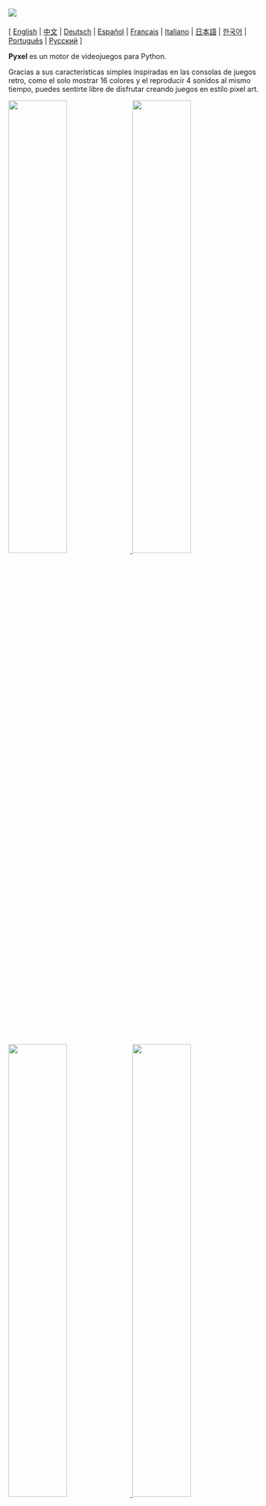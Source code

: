 # <img src="images/pyxel_logo_152x64.png">

[ [English](../README.md) | [中文](README.cn.md) | [Deutsch](README.de.md) | [Español](README.es.md) | [Français](README.fr.md) | [Italiano](README.it.md) | [日本語](README.ja.md) | [한국어](README.ko.md) | [Português](README.pt.md) | [Русский](README.ru.md) ]

**Pyxel** es un motor de videojuegos para Python.

Gracias a sus características simples inspiradas en las consolas de juegos retro, como el solo mostrar 16 colores y el reproducir 4 sonidos al mismo tiempo, puedes sentirte libre de disfrutar creando juegos en estilo pixel art.

<a href="../pyxel/examples/01_hello_pyxel.py" target="_blank">
<img src="images/01_hello_pyxel.gif" width="48%">
</a>

<a href="../pyxel/examples/02_jump_game.py" target="_blank">
<img src="images/02_jump_game.gif" width="48%">
</a>

<a href="../pyxel/examples/03_draw_api.py" target="_blank">
<img src="images/03_draw_api.gif" width="48%">
</a>

<a href="../pyxel/examples/04_sound_api.py" target="_blank">
<img src="images/04_sound_api.gif" width="48%">
</a>

<a href="images/image_tilemap_editor.gif" target="_blank">
<img src="images/image_tilemap_editor.gif" width="48%">
</a>

<a href="images/sound_music_editor.gif" target="_blank">
<img src="images/sound_music_editor.gif" width="48%">
</a>

Las especificaciones de Pyxel están referenciados a los increíbles [PICO-8](https://www.lexaloffle.com/pico-8.php) y [TIC-80](https://tic.computer/)

Pyel es de código abierto y gratuito. ¡Empecemos haciendo un juego retro con Pyxel!

## Características

- Se ejecuta en Windows, Mac(Intel y M1) y Linux
- Programación con python
- Paleta de 16 colores
- 3 bancos de imágenes de 256x256
- 8 mapas de 256x256
- 4 canales con 64 posibles definiciones de sonido
- 8 músicas que pueden combinar sonidos arbitrarios
- Entrada de teclado, ratón y gamepad.
- Editor de imágenes y sonido

### Paleta de colores

<img src="images/05_color_palette.png">

<img src="images/pyxel_palette.png">

## Como instalarlo

Hay dos tipos de Pyxel, una versión como paquete y una versión que independiente.

### Instalar la versión paquete

La versión empaquetada de Pyxel utiliza Pyxel como un módulo de extensión de Python.

Lo recomendado para ellos que estén familiarizados con el manejo de paquetes en Python es utilizar el comando `pip` o para los que quieran desarrollar una aplicación completa.

**Windows**

Después de instalar [Python3](https://www.python.org/) (versión 3.7 o superior), ejecute el siguiente comando:

```sh
pip install -U pyxel
```

**Mac**

Después de instalar [Python3](https://www.python.org/) (versión 3.7 o superior), ejecute el siguiente comando:

```sh
pip3 install -U pyxel
```

**Linux**

Después de instalar los paquetes SDL2 (`libsdl2-dev` para Ubuntu), [Python3](https://www.python.org/) (versión 3.7 or superior), y `python3-pip`, ejecute el siguiente comando:

```sh
sudo pip3 install -U pyxel
```

Si los pasos mencionados previamente no funcionan, intente compilarla usted mismo, siguiendo los siguientes comandos después de instalar `cmake` and `rust`:

```sh
git clone https://github.com/kitao/pyxel.git
cd pyxel
make clean all
sudo pip3 install .
```

### Instalar la versión independiente

La versión independiente de Pyxel utiliza Pyxel como una herramienta independiente de Python.

Esta instalación es la recomendada para aquellos que quieran empezar a programar sin tener que preocuparse de los ajustes de Python o para aquellos que quieran jugar a juegos de Pyxel inmediatamente.

**Windows**

Descarga y ejecuta la última versión de (`pyxel-[version]-windows-setup.exe`) desde la [Página de Descargas](https://github.com/kitao/pyxel/releases).

**Mac**

Después de instalar [Homebrew](https://brew.sh/), ejecuta el siguiente comando:

```sh
brew tap kitao/pyxel
brew install pyxel
```

**Linux**

Después de instalar el paquete SDL2, (`libsdl2-dev` para Ubuntu) e instalar [Homebrew](https://brew.sh/), ejecuta los siguientes comandos:

```sh
brew tap kitao/pyxel
brew install pyxel
```
Si los pasos mencionados previamente no funcionan, intenta construir / compilar tu la versión empaquetada.

### Prueba los ejemplos de Pyxel

Después de instalar Pyxel, los ejemplos de Pyxel se copiarán a la carpeta actual, con el siguiente comando:

```sh
pyxel copy_examples
```
Los ejemplos serán copiados de la siguiente manera:

- [01_hello_pyxel.py](../pyxel/examples/01_hello_pyxel.py) - Aplicación simple
- [02_jump_game.py](../pyxel/examples/02_jump_game.py) - Juego de plataformas con los archivos de recursos Pyxel
- [03_draw_api.py](../pyxel/examples/03_draw_api.py) - Demostración de la API para dibujar
- [04_sound_api.py](../pyxel/examples/04_sound_api.py) - Demostración de la API de sonidos
- [05_color_palette.py](../pyxel/examples/05_color_palette.py) - Lista de la paleta de colores
- [06_click_game.py](../pyxel/examples/06_click_game.py) - Juego con clics del ratón
- [07_snake.py](../pyxel/examples/07_snake.py) - Juego de serpiente con música de fondo
- [08_triangle_api.py](../pyxel/examples/08_triangle_api.py) - Demostración de dibujo de triángulos con la API
- [09_shooter.py](../pyxel/examples/09_shooter.py) - Juego de nave espacial con transiciones de pantalla
- [10_platformer.py](../pyxel/examples/10_platformer.py) - Juego con desplazamiento lateral con plataformas con mapa

Los ejemplos se pueden ejecutar con el siguiente comando:

```sh
cd pyxel_examples
pyxel run 01_hello_pyxel.py
```

## Como utilizarlo

### Crear una aplicación Pyxel

Tras importar el módulo Pyxel en el código de python, especifique la dimensión de la ventana con la función `init`, luego, inicie la aplicación con la función `run`.

```python
import pyxel

pyxel.init(160, 120)

def update():
    if pyxel.btnp(pyxel.KEY_Q):
        pyxel.quit()

def draw():
    pyxel.cls(0)
    pyxel.rect(10, 10, 20, 20, 11)

pyxel.run(update, draw)
```

Los argumentos de la función `run` son la función `update`para actualizar cada fotograma y la función `draw` para dibujar la pantalla cuando sea necesario.

En una aplicación, es recomendable envolver el código de pyxel en una clase como la siguiente:

```python
import pyxel

class App:
    def __init__(self):
        pyxel.init(160, 120)
        self.x = 0
        pyxel.run(self.update, self.draw)

    def update(self):
        self.x = (self.x + 1) % pyxel.width

    def draw(self):
        pyxel.cls(0)
        pyxel.rect(self.x, 0, 8, 8, 9)

App()
```

También es posible escribir código simple utilizando la función `show` y la función `flip`, para dibujar gráficos simples y animaciones o la función `show` muestra en pantalla hasta que se pulse la tecla de `Esc`.


```python
import pyxel

pyxel.init(120, 120)
pyxel.cls(1)
pyxel.circb(60, 60, 40, 7)
pyxel.show()
```
La función `flip` actualiza la pantalla una sola vez.

```python
import pyxel

pyxel.init(120, 80)

while True:
    pyxel.cls(3)
    pyxel.rectb(pyxel.frame_count % 160 - 40, 20, 40, 40, 7)
    pyxel.flip()
```

### Corre aplicaciones Pyxel

El código generado puede ser ejecutado con el siguiente comando

```sh
pyxel run PYTHON_SCRIPT_FILE
```

Para la versión empaquetada, se puede ejecutar de la siguiente manera, como un script normal de Python:

```sh
cd pyxel_examples
python3 PYTHON_SCRIPT_FILE
```

(Para Windows, escriba `python` en vez de `python3`)

### Controles Especiales

Los siguientes controles especiales se pueden utilizar en cualquier aplicación que esté corriendo:

- `Esc`<br>
Salir de la aplicación
- `Alt(Option)+1`<br>
Guardar la captura de pantalla al escritorio
- `Alt(Option)+2`<br>
Restablecer la hora de inicio de la grabación del vídeo de captura de pantalla
- `Alt(Option)+3`<br>
Guarda la captura de video en el escritorio (hasta 10 segundos)
- `Alt(Option)+0`<br>
Toggle the performance monitor (fps, update time, and draw time)
Activa el monitor de monitorización (fps, el tiempo que tarda en actualizar la pantalla y el tiempo que tarda en dibujar)
- `Alt(Option)+Enter`<br>
Activar el modo de pantalla completa

### Como crear los recursos

El Editor de Pyxel crea imágenes y sonidos que se utilizan en la aplicación de Pyxel.

Se ejecuta con el siguiente comando:

```sh
pyxel edit [PYXEL_RESOURCE_FILE]
```

Si el archivo de recursos de Pyxel existe, el archivo se carga y si no existe, se crea con el nombre especificado.
Si el archivo de recursos es omitido, el nombre de este será `my_resource.pyxres`.

Tras iniciar el Editor de Pyxel, el archivo puede ser cambiado arrastrando y soltando otro archivo de recursos. Si el archivo se arrastra y se tiene pulsada la tecla ``Ctrl(Cmd)``, solo el recurso concreto se cargará (Imagen/Mapa/Sonido/Música) que se está editando actualmente. Esta operación permite combinar multiples archivos de recursos en uno solo.

Dicho archivo de recursos podrá see cargado con la función ``load``.

EL Editor de Pyxel tiene los siguientes modos de edición:

**Editor de imágenes:**

El modo para editar el banco de imágenes.

<img src="doc/images/image_editor.gif">

Arrastrando y soltando un archivo de imagen (png/jpg/gif) en el editor de imágenes, la imagen será cargada en el banco de imágenes seleccionado.

**Editor de mapa / losas:**

El modo para editar el mapa de losas o mapa en el que las imágenes en el banco de imágenes están organizados en un patrón de azulejos o baldosas

<img src="doc/images/tilemap_editor.gif">

**Editor de sonido:**

El modo para editar el sonido.

<img src="doc/images/sound_editor.gif">

**Editor de música:**

El módulo para editar música en el que organiza los sonidos del editor de sonidos para poder reproducirlos.

<img src="doc/images/music_editor.gif">

### Otros recursos en la creación de métodos

Las imágenes de pyxel y el mapa también se pueden crear de las siguientes maneras:

- Crea una imagen de una lista de strings con la función `Image.set` o la función `Tilemap.set`
- Carga un archivo de imagen (png/gif/jpeg) en la paleta de Pyxel con la función `Image.load`

Los sonidos de Pyxel también se pueden crear ude la siguiente manera:

- Crear el sonido desde strings con las funciones `Sounds.set` o `Music.set`

Por favor, consulte la API para el uso de estas funciones.

### Como distribuir tu aplicación

Pyxel soporta un archivo dedicado para distribuir el código (formato de aplicación de Pyxel) que funciona en todas las plataformas.

Cree la aplicación (.pyxapp) con el siguiente comando:

```sh
pyxel package APP_ROOT_DIR STARTUP_SCRIPT_FILE
```

Si la aplicación debe incluir recursos o algunos módulos adicionales, colóquelo en la carpeta de la aplicación.

La aplicación creada se puede ejecutar con el siguiente comando:

```sh
pyxel play PYXEL_APP_FILE
```

##  Referencias de la API

### Sistema

- `width`, `height`<br>
La anchura y la altura de la pantalla

- `frame_count`<br>
El número de fotogramas que han pasado

- `init(width, height, [title], [fps], [quit_key], [capture_sec])`<br>
Inicializa la aplicación de pyxel con el tamaño (`width`, `height`). Los siguientes parámetros pueden ser especificados como opciones: el título con `title`, el ratio de fotogramas por segundo con `fps`, para salir de la aplicación `quit_key` y el tiempo máximo para grabar la pantalla con `capture_sec`. <br>
por ejemplo: `pyxel.init(160, 120, title="Pyxel with Options", fps=60, quit_key=pyxel.KEY_NONE, capture_sec=0)`

- `run(update, draw)`<br>
Comienza la aplicación de Pyxel y llama la función `update` para actualizar cada fotograma y la función `draw` para dibujar.

- `show()`<br>
Muestra la pantalla y espera hasta que la tecla `Esc` sea pulsada. (No lo utilice en aplicaciones normales)

- `flip()`<br>
Actualiza la pantalla una vez (No lo utilice en aplicaciones normales)

- `quit()`<br>
Salir de la aplicación al final del fotograma actual

### Recursos

- `load(filename, [image], [tilemap], [sound], [music])`<br>
Carga el archivo de recursos (.pyxres). Si ``False`` es especificado para los recursos (``image/tilemap/sound/music``), los recursos no serán cargados.

### Entrada
- `mouse_x`, `mouse_y`<br>
La posición del cursor

- `mouse_wheel`<br>
EL valor actual de la rueda del ratón

- `btn(key)`<br>
Devuelve True si key es presionada, si no devuelve False (lista de definición de teclas)

- `btnp(key, [hold], [period])`<br>
Devuelve `True` si `key` es presionada en ese cuadro, si no devuelve `False`. Cuando `hold` y `period` son definidos, devuelve `True` en el intervalo de cuadro `period` cuando la `key` es sostenida por más cuadros que el valor `hold`.
- `btnr(key)`<br>
Devuelve `True` si se suelta la tecla `key` en ese frame, si no, devuelve `False`.

- `mouse(visible)`<br>
Si `visible` es `True`, muestra el cursor del ratón. Si es `False`, no lo muestra. Incluso si el cursor no se muestra, su posición se actualiza.

### Gráficos

- `colors`<br>
Lista de la paleta de colores que se pueden representar. El color del display se especifica con un valor numérico de 24 bits. Utiliza `colors.from_list` y `colors.to_list` para directamente asignar y leer una lista de Python.
Ejemplo: `org_colors = pyxel.colors.to_list(); pyxel.colors[15] = 0x112233; pyxel.colors.from_list(org_colors)`

- `image(img)`<br>
Opera la imagen del banco de imágenes `img`(0-2). (Vea la clase Imágenes)<br>
Ejemplo: `pyxel.image(0).load(0, 0, "title.png")`

- `tilemap(tm)`<br>
Operate the tilemap `tm` (0-7). (See the Tilemap class)
Opera el mapa `tm` (0-7). (Vea la clase del mapa)

- `clip(x, y, w, h)`<br>
Establezca el área de dibujo de la pantalla de (`x`, `y`) a una anchura `w` y a una altura `h`. Reinicia el área de dibujo a todo el área de la pantalla con `clip()`.

- `camera(x, y)`<br>
Change the upper left corner coordinates of the screen to (`x`, `y`). Reset the upper left corner coordinates to (`0`, `0`) with `camera()`.

- `pal(col1, col2)`<br>
Reemplaza el color `col1` con `col2` para dibujarlo. Utiliza `pal()` para resetear la paleta de colores y volver a la paleta que viene por defecto por defecto con Pyxel.

- `cls(col)`<br>
Borra la pantalla con el color `col`.

- `pget(x, y)`<br>
Obtiene el color del pixel en la posición (`x`, `y`).

- `pset(x, y, col)`<br>
Dibuja un pixel del color `col` en la posición (`x`, `y`).

- `line(x1, y1, x2, y2, col)`<br>
Dibuja una línea del color `col` desde (`x1`, `y1`) a (`x2`, `y2`).

- `rect(x, y, w, h, col)`<br>
Dibuja un rectángulo de anchura `w`, altura `h` y color `col` desde la posición (`x`, `y`).

- `rectb(x, y, w, h, col)`<br>
Dibuja el perímetro de un rectángulo de anchura `w`, altura `h` y color `col` desde la posición (`x`, `y`).

- `circ(x, y, r, col)`<br>
Dibuja un círculo de radio `r` y color `col` en (`x`, `y`).

- `circb(x, y, r, col)`<br>
Dibuja una circunferencia de radio `r` y color `col` en (`x`, `y`).

- `tri(x1, y1, x2, y2, x3, y3, col)`<br>
Dibuja un triángulo con los vertices (`x1`, `y1`), (`x2`, `y2`), (`x3`, `y3`) y color `col`.

- `trib(x1, y1, x2, y2, x3, y3, col)`<br>
Dibuja el perímetro de un triángulo con los vertices (`x1`, `y1`), (`x2`, `y2`), (`x3`, `y3`) y color `col`.

- `blt(x, y, img, u, v, w, h, [colkey])`<br>
Copia la región de tamaño (`w`, `h`) desde la posición (`u`, `v`) del banco de imágenes `img` (0-2) a (`x`, `y`). Si es negativo el valor para la `w` y/o la `h`, se representará invirtiendo horizontalmente o verticalmente. Si `colkey` se especifica, se tratará ese color como transparente.

- `bltm(x, y, tm, u, v, w, h, [colkey])`<br>
Copy the region of size (`w`, `h`) from (`u`, `v`) of the tilemap `tm` (0-7) to (`x`, `y`). If negative value is set for `w` and/or `h`, it will reverse horizontally and/or vertically. If `colkey` is specified, treated as transparent color. The size of a tile is 8x8 pixels and is stored in a tilemap as a tuple of `(x in tile, y in tile)`.

- `text(x, y, s, col)`<br>
Dibuja un string `s` del color`col` en (`x`, `y`).

### Audio

- `sound(snd)`<br>
Opera el sonido `snd` (0-63). (Vea la clase Sonido)<br>
Ejemplo: `pyxel.sound(0).speed = 60`

- `music(msc)`<br>
Reproduce la música  `msc` (0-7). (Vea la clase Música)

- `play_pos(ch)`<br>
Obtenga la posición de la reproducción de la música de un canal  `ch` (0-3) como la tupla `(sound no, note no)`, no quiere decir número. Devuelve `None` cuando la música cesa.

- `play(ch, snd, loop=False)`<br>
Reproduce el sonido `snd` (0-63) en el canal `ch` (0-3). Si el `snd` está en una lista, será reproducido en orden. Si `True` se especifica para `loop`, la reproducción se realizará en bucle.

- `playm(msc, loop=False)`<br>
Reproduce la música `msc` (0-7). Si `True` se especifica para `loop`, la reproducción en bucle tendrá lugar.

- `stop([ch])`<br>
Para la reproducción del canal `ch` (0-3). `stop()` para detener todos los canales

### Clase Imagen

- `width`, `height`<br>
La anchura y la altura de una imagen

- `set(x, y, data)`<br>
Define la imagen en (`x`, `y`) por una lista de strings. <br>
Ejemplo: `pyxel.image(0).set(10, 10, ["1234", "5678", "9abc", "defg"])`

- `load(x, y, filename)`<br>
Carga el archivo con la imagen (png/gif/jpeg) en (`x`, `y`)

- `pget(x, y)`<br>
Obtén el color del pyxel en la posición (`x`, `y`).

- `pset(x, y, col)`<br>
Dibuja un pixel del color `col` en las coordenadas (`x`, `y`).

### Clase Mapa de celdas

- `width`, `height`<br>
La anchura y la altura del mapa

- `refimg`<br>
El banco de imágenes (0-2) que referencia el mapa

- `set(x, y, data)`<br>
Establece el mapa a (`x`, `y`) por una lista de strings<br>
Ejemplo: `pyxel.tilemap(0).set(0, 0, ["000102", "202122", "a0a1a2", "b0b1b2"])`

- `pget(x, y)`<br>
Obtén la celda del mapa de la posición (`x`, `y`). Una celda es una tupla formada por `(x in tile, y in tile)`

- `pset(x, y, tile)`<br>
Dibuja una `tile` en (`x`, `y`). Una celda es una tupla formada por `(x in tile, y in tile)`

### Sound Class

- `notes`<br>
Lista de notas (0-127). Cuanto mayor sea el número, mayor será el pitch (más agudo) y a 33, se convierte en la nota 'A2' (440 Hz). El resto es -1

- `tones`<br>
Lista de tonos(0:Triangular / 1:Cuadrada / 2:Pulsada / 3:Ruido)

- `volumes`<br>
- Lista de volúmenes (0-7)

- `effects`<br>
Lista de efectos de sonido (0:Nada / 1:Slide / 2:Vibrato / 3:FadeOut)

- `speed`<br>
La velocidad de reproducción, 1 es la más rápida y al incrementar este número, la velocidad de reproducción disminuye. Cuando vale 120, la longitud de una nota es de 1 segundo.

- `set(notes, tones, volumes, effects, speed)`<br>
Fija las notas, los tonos, el volumen y los efectos con una string. Si los tonos, el volumen, la longitud de los efectos son más cortos que la nota, se repetirá desde el principio.

- `set_notes(notes)`<br>
Fija las notas con un string hecho por 'CDEFGAB'+'#-'+'0123' o 'R'. Sensible a las mayúsculas y minúsculas y los espacios en blanco serán ignorados.<br>
Ejemplo: `pyxel.sound(0).set_note("G2B-2D3R RF3F3F3")`

- `set_tones(tones)`<br>
Fija las notas con un string hecho con 'TSPN'. Sensible a las mayúsculas y minúsculas y los espacios en blanco serán ignorados.<br>
Ejemplo: `pyxel.sound(0).set_tone("TTSS PPPN")`

- `set_volumes(volumes)`<br>
Fija el volumen con una string hecha de '01234567'. Sensible a las mayúsculas y minúsculas y los espacios en blanco serán ignorados.<br>
Ejemplo: `pyxel.sound(0).set_volume("7777 7531")`

- `set_effects(effects)`<br>
Fija los efectos con una string hecha con 'NSVF'. Sensible a las mayúsculas y minúsculas y los espacios en blanco serán ignorados.<br>
Ejemplo: `pyxel.sound(0).set_effect("NFNF NVVS")`

### Clase Música

- `sequences`<br>
Lista bi-dimensional de sonidos (0-63) en una lista indexada por el número de canales.

- `set(seq0, seq1, seq2, seq3)`<br>
Fija la lista de sonidos (0-63) de todos los canales. Si se referencia una lista vacía, ese canal no se utilizará para reproducir el sonido.<br>
Ejemplo: `pyxel.music(0).set([0, 1], [2, 3], [4], [])`

### APIs avanzadas

Pyxel tiene "API avanzadas" que no se mencionan en esta referencia porque "puede confundir a los usuarios" o "necesita unos conocimientos especializados para poder utilizarlas"

Si estás familiarizado con tus habilidades. ¡Intenta crear proyectos alucinantes con [esto](../pyxel/__init__.pyi) como pista!

## Como contribuir

### Presentar un problema

Usa el [Rastreador de problemas](https://github.com/kitao/pyxel/issues) para enviar errores y solicitudes de mejora. Antes de presentar un nuevo tema, asegúrese de que no existe uno ya abierto similar.

### Pruebas Manuales

Cualquier persona que compruebe y prueba manualmente el código y reporte errores o sugerencias para mejorar el código en el [Issue Tracker](https://github.com/kitao/pyxel/issues) es bienvenida! <br>

### Envio de Pull Request

Parches o errores son aceptables en forma de pull request (PRs). Asegurate de que el tema de la pull request esté abierta en el Issue Tracker

Los pull request enviados se consideran acordados para poder publicarse bajo la [Licencia MIT](../LICENSE).

## Otra Información

- [Servidor de Discord (Inglés)](https://discord.gg/FC7kUZJ)
- [Servidor de Discord (Japonés - 日本語版)](https://discord.gg/qHA5BCS)

## Licencia

Pyxel esta bajo la [Licencia MIT](../LICENSE). Puede ser reutilizada con el software propietario, siempre y cuando todas las copias del software o sus substanciales porciones del mismo incluyan una copia de los términos de la Licencia MIT y también un aviso de copyright.
